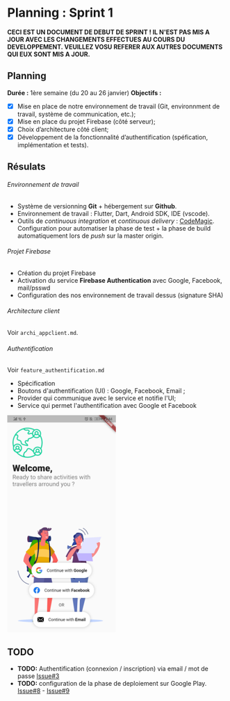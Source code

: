 # Planning : Sprint 1

**CECI EST UN DOCUMENT DE DEBUT DE SPRINT ! IL N'EST PAS MIS A JOUR AVEC LES CHANGEMENTS EFFECTUES AU COURS DU DEVELOPPEMENT. VEUILLEZ VOSU REFERER AUX AUTRES DOCUMENTS QUI EUX SONT MIS A JOUR.**

## Planning
**Durée​ :** 1ère semaine (du 20 au 26 janvier)
**Objectifs​ :**
- [x] Mise en place de notre environnement de travail (Git, environnment de travail, système de communication, etc.);
- [x] Mise en place du projet Firebase (côté serveur);
- [x] Choix d’architecture côté client;
- [x] Développement de la fonctionnalité d’authentification (spéfication, implémentation et tests).

## Résulats

###### Environnement de travail
- Système de versionning **Git** + hébergement sur **Github**.  
- Environnement de travail : Flutter, Dart, Android SDK, IDE (vscode).  
- Outils de *continuous integration* et *continuous delivery* : [CodeMagic](https://codemagic.io/start/). Configuration pour automatiser la phase de test + la phase de build automatiquement lors de *push* sur la master origin.  


###### Projet Firebase
- Création du projet Firebase
- Activation du service **Firebase Authentication** avec Google, Facebook, mail/psswd
- Configuration des nos environnement de travail dessus (signature SHA)


###### Architecture client

Voir `archi_appclient.md`.


###### Authentification

Voir `feature_authentification.md`

- Spécification
- Boutons d'authentification (UI) : Google, Facebook, Email ;
- Provider qui communique avec le service et notifie l'UI;
- Service qui permet l'authentification avec Google et Facebook

<div style="width:250px">

![](src/screen3.jpg)

</div>

## TODO
- **TODO:** Authentification (connexion / inscription) via email / mot de passe [Issue#3](https://github.com/Romain-Guillot/UQAC-GL-Projet/issues/3)
- **TODO:** configuration de la phase de deploiement sur Google Play. [Issue#8](https://github.com/Romain-Guillot/UQAC-GL-Projet/issues/8) - [Issue#9](https://github.com/Romain-Guillot/UQAC-GL-Projet/issues/9)














<!--  -->
